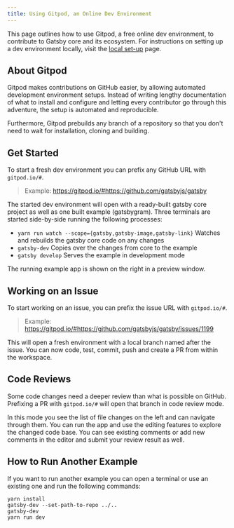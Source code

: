```yaml
---
title: Using Gitpod, an Online Dev Environment
---
```


This page outlines how to use Gitpod, a free online dev environment, to contribute to Gatsby core and its ecosystem. For instructions on setting up a dev environment locally, visit the [local set-up](/contributing/setting-up-your-local-dev-environment/) page.

## About Gitpod

Gitpod makes contributions on GitHub easier, by allowing automated development environment setups. Instead of writing lengthy
documentation of what to install and configure and letting every contributor go through this adventure, the setup is automated and reproducible.

Furthermore, Gitpod prebuilds any branch of a repository so that you don't need to wait for installation, cloning and building.

## Get Started

To start a fresh dev environment you can prefix any GitHub URL with `gitpod.io/#`.

> Example: https://gitpod.io/#https://github.com/gatsbyjs/gatsby

The started dev environment will open with a ready-built gatsby core project as well as one built example (gatsbygram).
Three terminals are started side-by-side running the following processes:

- `yarn run watch --scope={gatsby,gatsby-image,gatsby-link}`
  Watches and rebuilds the gatsby core code on any changes
- `gatsby-dev`
  Copies over the changes from core to the example
- `gatsby develop`
  Serves the example in development mode

The running example app is shown on the right in a preview window.

## Working on an Issue

To start working on an issue, you can prefix the issue URL with `gitpod.io/#`.

> Example: https://gitpod.io/#https://github.com/gatsbyjs/gatsby/issues/1199

This will open a fresh environment with a local branch named after the issue.
You can now code, test, commit, push and create a PR from within the workspace.

## Code Reviews

Some code changes need a deeper review than what is possible on GitHub. Prefixing a PR with `gitpod.io/#` will open that branch in code review mode.

In this mode you see the list of file changes on the left and can navigate through them. You can run the app and use the editing features to explore the changed code base. You can see existing comments or add new comments in the editor and submit your review result as well.

## How to Run Another Example

If you want to run another example you can open a terminal or use an existing one and run the following commands:

```shell
yarn install
gatsby-dev --set-path-to-repo ../..
gatsby-dev
yarn run dev
```
